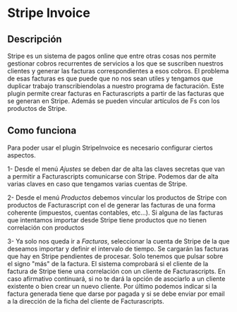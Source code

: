 # Stripe Invoice

## Descripción
Stripe es un sistema de pagos online que entre otras cosas nos permite gestionar cobros recurrentes de servicios a los 
que se suscriben nuestros clientes y generar las facturas correspondientes a esos cobros. El problema de esas facturas es
que puede que no nos sean utiles y tengamos que duplicar trabajo transcribiendolas a nuestro programa de facturación.
Este plugin permite crear facturas en Facturascripts a partir de las facturas que se generan en Stripe.
Además se pueden vincular artículos de Fs con los productos de Stripe.

## Como funciona

Para poder usar el plugin StripeInvoice es necesario configurar ciertos aspectos.

1- Desde el menú *Ajustes* se deben dar de alta las claves secretas que van a permitir a Facturascripts comunicarse con 
Stripe.  Podemos dar de alta varias claves en caso que tengamos varias cuentas de Stripe.

2- Desde el menú *Productos* debemos vincular los productos de Stripe con productos de Facturascript con el de generar
las facturas de una forma coherente  (impuestos, cuentas contables, etc...). Si alguna de las facturas que intentamos
importar desde Stripe tiene productos que no tienen correlación con productos 

3- Ya solo nos queda ir a *Facturas*, seleccionar la cuenta de Stripe de la que deseamos importar y definir el intervalo 
de tiempo. Se cargarán las facturas que hay en Stripe pendientes de procesar. Solo tenemos que pulsar sobre el signo "más"
de la factura. El sistema comprobará si el cliente de la factura de Stripe tiene una correlación con un cliente de Facturascripts.
En caso afirmativo continuará, si no te dará la opción de asociarlo a un cliente existente o bien crear un nuevo cliente.
Por último podemos indicar si la factura generada tiene que darse por pagada y si se debe enviar por email a la dirección de la
ficha del cliente de Facturascripts.

